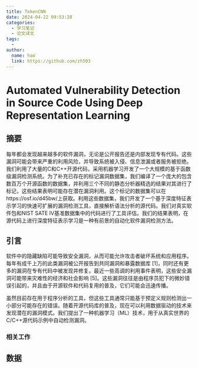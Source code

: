 ```yaml
---
title: TokenCNN
date: 2024-04-22 09:53:28
categories:
  - 学习笔记
  - 论文译文
tags:
  - 
author: 
  name: hao
  link: https://github.com/zh503
---
```


# Automated Vulnerability Detection in Source Code Using Deep Representation Learning



## 摘要

每年都会发现越来越多的软件漏洞，无论是公开报告还是内部发现专有代码。这些漏洞可能会带来严重的利用风险，并导致系统被入侵、信息泄漏或者服务被拒绝。我们利用了大量的C和C++开源代码，采用机器学习开发了一个大规模的基于函数级漏洞检测系统。为了补充已存在的标记漏洞数据集，我们编译了一个庞大的包含数百万个开源函数的数据集，并利用三个不同的静态分析器精选的结果对其进行了标记，这些结果表明可能存在潜在漏洞利用。这个标记的数据集可以在https://osf.io/d45bw/上获取。利用这些数据集，我们开发了一个基于深度特征表示学习的快速可扩展的漏洞检测工具，直接解析语法分析的源代码。我们对真实软件包和NIST SATE IV基准数据集中的代码进行了工具评估。我们的结果表明，在源代码上进行深度特征表示学习是一种有前景的自动化软件漏洞检测方法。

## 引言

软件中的隐藏缺陷可能导致安全漏洞，从而可能允许攻击者破坏系统和应用程序。每年有成千上万的此类漏洞被公开报告到共同漏洞和暴露数据库 [1]，同时还有更多的漏洞在专有代码中被发现并修复。最近一些高调的利用事件表明，这些安全漏洞可能带来灾难性的经济和社会影响 [5]。这些漏洞往往是由程序员犯下的微妙错误引起的，并且由于开源软件和代码复用的普及，它们可能会迅速传播。

虽然目前存在用于程序分析的工具，但这些工具通常只能基于预定义规则检测出一小部分可能存在的错误。随着开源代码库的普及，现在可以利用数据驱动的技术来发现潜在的漏洞模式。我们提出了一种机器学习（ML）技术，用于从真实世界的C/C++源代码示例中自动检测漏洞。

### 相关工作

## 数据